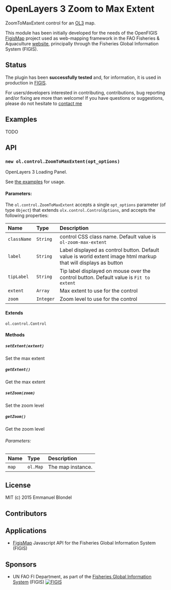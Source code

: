 # OpenLayers 3 Zoom to Max Extent

ZoomToMaxExtent control for an [OL3](https://github.com/openlayers/ol3) map.

This module has been initially developed for the needs of the OpenFIGIS [FigisMap](https://github.com/openfigis/FigisMap) project used as web-mapping framework in the FAO Fisheries & Aquaculture [website](http://www.fao.org/fishery/en), principally through the Fisheries Global Information System (FIGIS).

## Status

The plugin has been **successfully tested** and, for information, it is used in production in [FIGIS](http://www.fao.org/fishery/topic/18042/en).

For users/developers interested in contributing, contributions, bug reporting and/or fixing are more than welcome! If you have questions or suggestions, please do not hesitate to [contact me](mailto:emmanuel.blondel1@gmail.com)

## Examples

TODO
   
## API

### `new ol.control.ZoomToMaxExtent(opt_options)`

OpenLayers 3 Loading Panel.

See [the examples](./examples) for usage.

#### Parameters:

The ``ol.control.ZoomToMaxExtent`` accepts a single ``opt_options`` parameter (of type ``Object``) that extends ``olx.control.ControlOptions``, and accepts the following properties:

|Name|Type|Description|
|:---|:---|:----------|
|`className`|`String`| control CSS class name. Default value is ``ol-zoom-max-extent``|
|`label`|`String`| Label displayed as control button. Default value is world extent image html markup that will displays as button|
|`tipLabel`|`String`| Tip label displayed on mouse over the control button. Default value is ``Fit to extent``|
|`extent`|`Array`| Max extent to use for the control|
|`zoom`|`Integer`| Zoom level to use for the control|

#### Extends

`ol.control.Control`

#### Methods

##### `setExtent(extent)`

Set the max extent

##### `getExtent()`

Get the max extent

##### `setZoom(zoom)`

Set the zoom level

##### `getZoom()`

Get the zoom level

###### Parameters:

|Name|Type|Description|
|:---|:---|:----------|
|`map`|`ol.Map`| The map instance. |

## License

MIT (c) 2015 Emmanuel Blondel

## Contributors


## Applications

* [FigisMap](https://github.com/openfigis/FigisMap) Javascript API for the Fisheries Global Information System (FIGIS)

## Sponsors

* UN FAO FI Department, as part of the [Fisheries Global Information System](http://www.fao.org/fishery/topic/18042/en) (FIGIS)
[![FIGIS](http://www.fao.org/figis/servlet/IRS?iid=17437)](http://www.fao.org/fishery/topic/18042/e)
